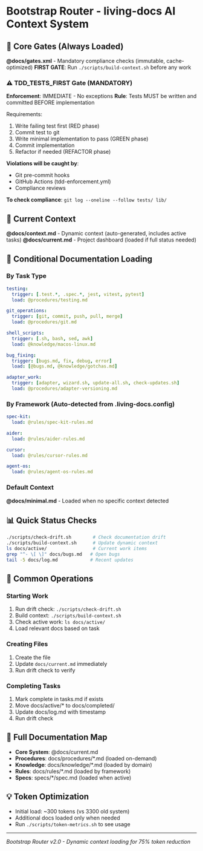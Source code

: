 # Bootstrap Router - living-docs AI Context System

<!-- This is a ROUTER, not a container. It loads only what's needed. -->

## 🎯 Core Gates (Always Loaded)
**@docs/gates.xml** - Mandatory compliance checks (immutable, cache-optimized)
**FIRST GATE**: Run `./scripts/build-context.sh` before any work

### ⚠️ TDD_TESTS_FIRST Gate (MANDATORY)
**Enforcement**: IMMEDIATE - No exceptions
**Rule**: Tests MUST be written and committed BEFORE implementation

Requirements:
1. Write failing test first (RED phase)
2. Commit test to git
3. Write minimal implementation to pass (GREEN phase)
4. Commit implementation
5. Refactor if needed (REFACTOR phase)

**Violations will be caught by**:
- Git pre-commit hooks
- GitHub Actions (tdd-enforcement.yml)
- Compliance reviews

**To check compliance**: `git log --oneline --follow tests/ lib/`

## 📍 Current Context
**@docs/context.md** - Dynamic context (auto-generated, includes active tasks)
**@docs/current.md** - Project dashboard (loaded if full status needed)

## 🧭 Conditional Documentation Loading

### By Task Type
```yaml
testing:
  trigger: [.test.*, .spec.*, jest, vitest, pytest]
  load: @procedures/testing.md

git_operations:
  trigger: [git, commit, push, pull, merge]
  load: @procedures/git.md

shell_scripts:
  trigger: [.sh, bash, sed, awk]
  load: @knowledge/macos-linux.md

bug_fixing:
  trigger: [bugs.md, fix, debug, error]
  load: [@bugs.md, @knowledge/gotchas.md]

adapter_work:
  trigger: [adapter, wizard.sh, update-all.sh, check-updates.sh]
  load: @procedures/adapter-versioning.md
```

### By Framework (Auto-detected from .living-docs.config)
```yaml
spec-kit:
  load: @rules/spec-kit-rules.md

aider:
  load: @rules/aider-rules.md

cursor:
  load: @rules/cursor-rules.md

agent-os:
  load: @rules/agent-os-rules.md
```

### Default Context
**@docs/minimal.md** - Loaded when no specific context detected

## 📊 Quick Status Checks
```bash
./scripts/check-drift.sh        # Check documentation drift
./scripts/build-context.sh      # Update dynamic context
ls docs/active/                 # Current work items
grep "^- \[ \]" docs/bugs.md   # Open bugs
tail -5 docs/log.md            # Recent updates
```

## 🚀 Common Operations

### Starting Work
1. Run drift check: `./scripts/check-drift.sh`
2. Build context: `./scripts/build-context.sh`
3. Check active work: `ls docs/active/`
4. Load relevant docs based on task

### Creating Files
1. Create the file
2. Update `docs/current.md` immediately
3. Run drift check to verify

### Completing Tasks
1. Mark complete in tasks.md if exists
2. Move docs/active/* to docs/completed/
3. Update docs/log.md with timestamp
4. Run drift check

## 🔗 Full Documentation Map
- **Core System**: @docs/current.md
- **Procedures**: docs/procedures/*.md (loaded on-demand)
- **Knowledge**: docs/knowledge/*.md (loaded by domain)
- **Rules**: docs/rules/*.md (loaded by framework)
- **Specs**: specs/*/spec.md (loaded when active)

## 💡 Token Optimization
- Initial load: ~300 tokens (vs 3300 old system)
- Additional docs loaded only when needed
- Run `./scripts/token-metrics.sh` to see usage

---
*Bootstrap Router v2.0 - Dynamic context loading for 75% token reduction*
